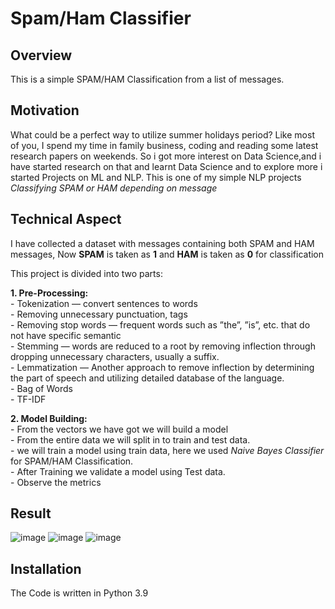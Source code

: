 # Spam/Ham Classifier

## Overview
This is a simple SPAM/HAM Classification from a list of messages.

## Motivation
What could be a perfect way to utilize summer holidays period? Like most of you, I spend my time in family business, coding and reading some latest research papers on weekends. So i got more interest on Data Science,and i have started research on that and learnt Data Science and to explore more i started Projects on ML and NLP. This is one of my simple NLP projects *Classifying SPAM or HAM depending on message*

## Technical Aspect

I have collected a dataset with messages containing both SPAM and HAM messages, Now **SPAM** is taken as **1** and **HAM** is taken as **0** for classification

This project is divided into two parts:

**1. Pre-Processing:**\
       - Tokenization — convert sentences to words\
       - Removing unnecessary punctuation, tags\
       - Removing stop words — frequent words such as ”the”, ”is”, etc. that do not have specific semantic\
       - Stemming — words are reduced to a root by removing inflection through dropping unnecessary characters, usually a suffix.\
       - Lemmatization — Another approach to remove inflection by determining the part of speech and utilizing detailed database of the language.\
       - Bag of Words\
       - TF-IDF
       
 **2. Model Building:**\
       - From the vectors we have got we will build a model\
       - From the entire data we will split in to train and test data.\
       - we will train a model using train data, here we used *Naive Bayes Classifier* for SPAM/HAM Classification.\
       - After Training we validate a model using Test data.\
       - Observe the metrics

## Result
![image](https://user-images.githubusercontent.com/70332477/179002380-3a024d4c-0b2f-4e21-b454-36cd09cab8a4.png)
![image](https://user-images.githubusercontent.com/70332477/179002396-5b2578d8-4820-4685-ad9b-180a8bd5eb1a.png)
![image](https://user-images.githubusercontent.com/70332477/179002411-0dffbda8-c5e2-4ec5-8ebf-6962efb79a5f.png)


             
## Installation  
The Code is written in Python 3.9

